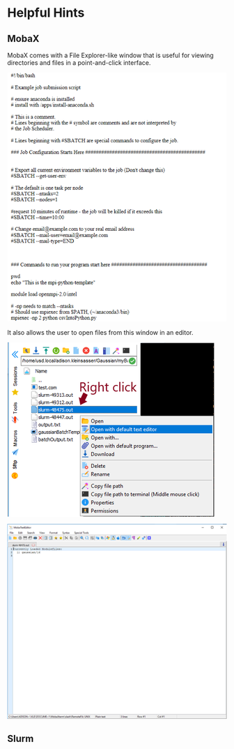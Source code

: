 # Helpful Hints

## MobaX

MobaX comes with a File Explorer-like window that is useful for viewing directories and files in a point-and-click interface.

![](../.gitbook/assets/image%20%2816%29.png)

It also allows the user to open files from this window in an editor.

![](../.gitbook/assets/screenshot-207.png)

![](../.gitbook/assets/openfile.PNG)

## Slurm













